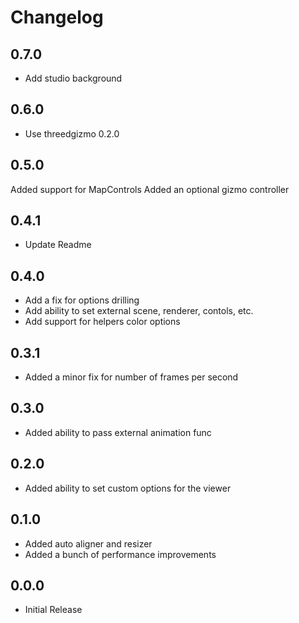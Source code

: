 Changelog
=========

0.7.0
---
* Add studio background

0.6.0
---
* Use threedgizmo 0.2.0

0.5.0
---
Added support for MapControls
Added an optional gizmo controller

0.4.1
---
* Update Readme

0.4.0
---
* Add a fix for options drilling
* Add ability to set external scene, renderer, contols, etc.
* Add support for helpers color options

0.3.1
---
* Added a minor fix for number of frames per second

0.3.0
---
* Added ability to pass external animation func

0.2.0
---
* Added ability to set custom options for the viewer

0.1.0
---
* Added auto aligner and resizer
* Added a bunch of performance improvements

0.0.0
---
* Initial Release
